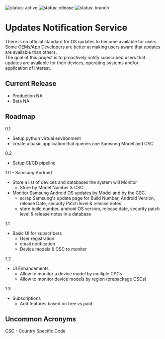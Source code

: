 ![status: active](https://img.shields.io/badge/status-active-green.svg)
![status: release](https://img.shields.io/badge/release-0.1-blue.svg)
![status: branch](https://img.shields.io/badge/branch-master-lightgrey.svg)

# Updates Notification Service

There is no official standard for OS updates to become available for users.  Some OEMs/App Developers are better at making users aware that updates are available than others.  
The goal of this project is to proactively notify subscribed users that updates are available for their devices, operating systems and/or application of interest.

## Current Release 
- Production NA 
- Beta NA 

## Roadmap 

0.1 
 - Setup python virtual environment
 - create a basic application that queries one Samsung Model and CSC. 

0.2
 - Setup CI/CD pipeline

1.0 - Samsung Android
 - Store a list of devices and databases the system will Monitor
    - Store by Model Number & CSC
 - Monitor Samsung Android OS updates by Model and by the CSC.
    - scrap Samsung's update page for Build Number, Android Version, release Date, security Patch level & release notes
    - store build number, android OS version, release date, security patch level & release notes in a database 

1.1 
 - Basic UI for subscribers 
    - User registration 
    - email notification
    - Device models & CSC to monitor 

1.2
 - UI Enhancements 
    - Allow to monitor a device model by mutliple CSCs
    - Allow to monitor device models by region (prepackage CSCs)

1.3
 - Subscriptions
    - Add features based on free vs paid

## Uncommon Acronyms 
CSC - Country Specific Code 